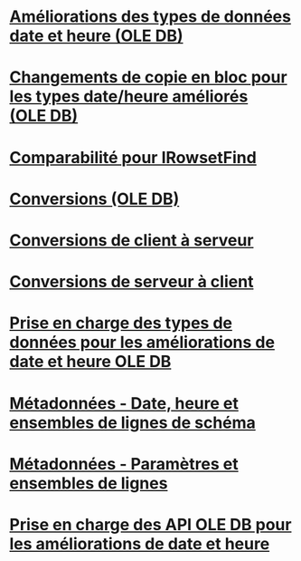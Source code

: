 # [Améliorations des types de données date et heure (OLE DB)](date-and-time-improvements-ole-db.md)

# [Changements de copie en bloc pour les types date/heure améliorés (OLE DB)](bulk-copy-changes-for-enhanced-date-and-time-types-ole-db.md)
# [Comparabilité pour IRowsetFind](comparability-for-irowsetfind.md)
# [Conversions (OLE DB)](conversions-ole-db.md)
# [Conversions de client à serveur](conversions-performed-from-client-to-server.md)
# [Conversions de serveur à client](conversions-performed-from-server-to-client.md)
# [Prise en charge des types de données pour les améliorations de date et heure OLE DB](data-type-support-for-ole-db-date-and-time-improvements.md)
# [Métadonnées - Date, heure et ensembles de lignes de schéma](metadata-date-and-time-and-schema-rowsets.md)
# [Métadonnées - Paramètres et ensembles de lignes](metadata-parameter-and-rowset.md)
# [Prise en charge des API OLE DB pour les améliorations de date et heure](ole-db-api-support-for-date-and-time-enhancements.md)
